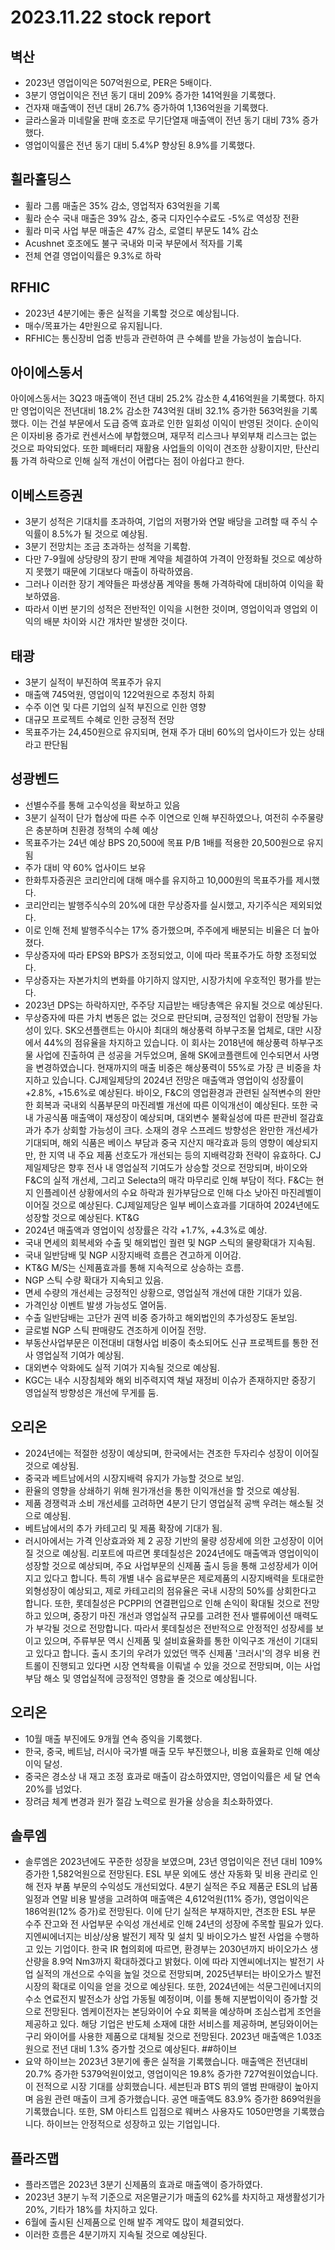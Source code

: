 # 2023.11.22 stock report
## 벽산
- 2023년 영업이익은 507억원으로, PER은 5배이다.
- 3분기 영업이익은 전년 동기 대비 209% 증가한 141억원을 기록했다.
- 건자재 매출액이 전년 대비 26.7% 증가하여 1,136억원을 기록했다.
- 글라스울과 미네랄울 판매 호조로 무기단열재 매출액이 전년 동기 대비 73% 증가했다.
- 영업이익률은 전년 동기 대비 5.4%P 향상된 8.9%를 기록했다.
## 휠라홀딩스
- 휠라 그룹 매출은 35% 감소, 영업적자 63억원을 기록
- 휠라 순수 국내 매출은 39% 감소, 중국 디자인수수료도 -5%로 역성장 전환
- 휠라 미국 사업 부문 매출은 47% 감소, 로열티 부문도 14% 감소
- Acushnet 호조에도 불구 국내와 미국 부문에서 적자를 기록
- 전체 연결 영업이익률은 9.3%로 하락
## RFHIC
- 2023년 4분기에는 좋은 실적을 기록할 것으로 예상됩니다.
- 매수/목표가는 4만원으로 유지됩니다.
- RFHIC는 통신장비 업종 반등과 관련하여 큰 수혜를 받을 가능성이 높습니다.
## 아이에스동서
아이에스동서는 3Q23 매출액이 전년 대비 25.2% 감소한 4,416억원을 기록했다. 하지만 영업이익은 전년대비 18.2% 감소한 743억원 대비 32.1% 증가한 563억원을 기록했다. 이는 건설 부문에서 도급 증액 효과로 인한 일회성 이익이 반영된 것이다. 순이익은 이자비용 증가로 컨센서스에 부합했으며, 재무적 리스크나 부외부채 리스크는 없는 것으로 파악되었다. 또한 폐배터리 재활용 사업들의 이익이 견조한 상황이지만, 탄산리튬 가격 하락으로 인해 실적 개선이 어렵다는 점이 아쉽다고 한다. 
## 이베스트증권
- 3분기 성적은 기대치를 초과하여, 기업의 저평가와 연말 배당을 고려할 때 주식 수익률이 8.5%가 될 것으로 예상됨.
- 3분기 전망치는 조금 초과하는 성적을 기록함.
- 다만 7-9월에 상당량의 장기 판매 계약을 체결하여 가격이 안정화될 것으로 예상하지 못했기 때문에 기대보다 매출이 하락하였음.
- 그러나 이러한 장기 계약들은 파생상품 계약을 통해 가격하락에 대비하여 이익을 확보하였음.
- 따라서 이번 분기의 성적은 전반적인 이익을 시현한 것이며, 영업이익과 영업외 이익의 배분 차이와 시간 개차만 발생한 것이다.
## 태광
- 3분기 실적이 부진하여 목표주가 유지
- 매출액 745억원, 영업이익 122억원으로 추정치 하회
- 수주 이연 및 다른 기업의 실적 부진으로 인한 영향
- 대규모 프로젝트 수혜로 인한 긍정적 전망
- 목표주가는 24,450원으로 유지되며, 현재 주가 대비 60%의 업사이드가 있는 상태라고 판단됨
## 성광벤드
- 선별수주를 통해 고수익성을 확보하고 있음
- 3분기 실적이 단가 협상에 따른 수주 이연으로 인해 부진하였으나, 여전히 수주물량은 충분하며 친환경 정책의 수혜 예상
- 목표주가는 24년 예상 BPS 20,500에 목표 P/B 1배를 적용한 20,500원으로 유지됨
- 주가 대비 약 60% 업사이드 보유
- 한화투자증권은 코리안리에 대해 매수를 유지하고 10,000원의 목표주가를 제시했다.
- 코리안리는 발행주식수의 20%에 대한 무상증자를 실시했고, 자기주식은 제외되었다.
- 이로 인해 전체 발행주식수는 17% 증가했으며, 주주에게 배분되는 비율은 더 높아졌다.
- 무상증자에 따라 EPS와 BPS가 조정되었고, 이에 따라 목표주가도 하향 조정되었다.
- 무상증자는 자본가치의 변화를 야기하지 않지만, 시장가치에 우호적인 평가를 받는다.
- 2023년 DPS는 하락하지만, 주주당 지급받는 배당총액은 유지될 것으로 예상된다.
- 무상증자에 따른 가치 변동은 없는 것으로 판단되며, 긍정적인 업황이 전망될 가능성이 있다.
SK오션플랜트는 아시아 최대의 해상풍력 하부구조물 업체로, 대만 시장에서 44%의 점유율을 차지하고 있습니다. 이 회사는 2018년에 해상풍력 하부구조물 사업에 진출하여 큰 성공을 거두었으며, 올해 SK에코플랜트에 인수되면서 사명을 변경하였습니다. 현재까지의 매출 비중은 해상풍력이 55%로 가장 큰 비중을 차지하고 있습니다.
CJ제일제당의 2024년 전망은 매출액과 영업이익 성장률이 +2.8%, +15.6%로 예상된다. 바이오, F&C의 영업환경과 관련된 실적변수의 완만한 회복과 국내외 식품부문의 마진레벨 개선에 따른 이익개선이 예상된다. 또한 국내 가공식품 매출액이 재성장이 예상되며, 대외변수 불확실성에 따른 판관비 절감효과가 추가 상회할 가능성이 크다. 소재의 경우 스프레드 방향성은 완만한 개선세가 기대되며, 해외 식품은 베이스 부담과 중국 지산지 매각효과 등의 영향이 예상되지만, 한 지역 내 주요 제품 선호도가 개선되는 등의 지배력강화 전략이 유효하다. CJ제일제당은 향후 전사 내 영업실적 기여도가 상승할 것으로 전망되며, 바이오와 F&C의 실적 개선세, 그리고 Selecta의 매각 마무리로 인해 부담이 적다. F&C는 현지 인플레이션 상황에서의 수요 하락과 원가부담으로 인해 다소 낮아진 마진레벨이 이어질 것으로 예상된다. CJ제일제당은 일부 베이스효과를 기대하여 2024년에도 성장할 것으로 예상된다.
KT&G
- 2024년 매출액과 영업이익 성장률은 각각 +1.7%, +4.3%로 예상.
- 국내 면세의 회복세와 수출 및 해외법인 궐련 및 NGP 스틱의 물량확대가 지속됨.
- 국내 일반담배 및 NGP 시장지배력 흐름은 견고하게 이어감.
- KT&G M/S는 신제품효과를 통해 지속적으로 상승하는 흐름.
- NGP 스틱 수량 확대가 지속되고 있음.
- 면세 수량의 개선세는 긍정적인 상황으로, 영업실적 개선에 대한 기대가 있음.
- 가격인상 이벤트 발생 가능성도 열어둠.
- 수출 일반담배는 고단가 권역 비중 증가하고 해외법인의 추가성장도 돋보임.
- 글로벌 NGP 스틱 판매량도 견조하게 이어질 전망.
- 부동산사업부문은 이전대비 대형사업 비중이 축소되어도 신규 프로젝트를 통한 전사 영업실적 기여가 예상됨.
- 대외변수 악화에도 실적 기여가 지속될 것으로 예상됨.
- KGC는 내수 시장침체와 해외 비주력지역 채널 재정비 이슈가 존재하지만 중장기 영업실적 방향성은 개선에 무게를 둠.
## 오리온
- 2024년에는 적절한 성장이 예상되며, 한국에서는 견조한 두자리수 성장이 이어질 것으로 예상됨.
- 중국과 베트남에서의 시장지배력 유지가 가능할 것으로 보임.
- 환율의 영향을 상쇄하기 위해 원가개선을 통한 이익개선을 할 것으로 예상됨.
- 제품 경쟁력과 소비 개선세를 고려하면 4분기 단기 영업실적 공백 우려는 해소될 것으로 예상됨.
- 베트남에서의 추가 카테고리 및 제품 확장에 기대가 됨.
- 러시아에서는 가격 인상효과와 제 2 공장 기반의 물량 성장세에 의한 고성장이 이어질 것으로 예상됨.
리포트에 따르면 롯데칠성은 2024년에도 매출액과 영업이익이 성장할 것으로 예상되며, 주요 사업부문의 신제품 출시 등을 통해 고성장세가 이어지고 있다고 합니다. 특히 개별 내수 음료부문은 제로제품의 시장지배력을 토대로한 외형성장이 예상되고, 제로 카테고리의 점유율은 국내 시장의 50%를 상회한다고 합니다. 또한, 롯데칠성은 PCPPI의 연결편입으로 인해 손익이 확대될 것으로 전망하고 있으며, 중장기 마진 개선과 영업실적 규모를 고려한 전사 밸류에이션 매력도가 부각될 것으로 전망합니다. 따라서 롯데칠성은 전반적으로 안정적인 성장세를 보이고 있으며, 주류부문 역시 신제품 및 설비효율화를 통한 이익구조 개선이 기대되고 있다고 합니다. 출시 초기의 우려가 있었던 맥주 신제품 '크러시'의 경우 비용 컨트롤이 진행되고 있다면 시장 연착륙을 이뤄낼 수 있을 것으로 전망되며, 이는 사업 부담 해소 및 영업실적에 긍정적인 영향을 줄 것으로 예상됩니다.
## 오리온
- 10월 매출 부진에도 9개월 연속 증익을 기록했다.
- 한국, 중국, 베트남, 러시아 국가별 매출 모두 부진했으나, 비용 효율화로 인해 예상 이익 달성.
- 중국은 경소상 내 재고 조정 효과로 매출이 감소하였지만, 영업이익률은 세 달 연속 20%를 넘었다.
- 장려금 체계 변경과 원가 절감 노력으로 원가율 상승을 최소화하였다.
## 솔루엠
- 솔루엠은 2023년에도 꾸준한 성장을 보였으며, 23년 영업이익은 전년 대비 109% 증가한 1,582억원으로 전망된다. ESL 부문 외에도 생산 자동화 및 비용 관리로 인해 전자 부품 부문의 수익성도 개선되었다. 4분기 실적은 주요 제품군 ESL의 납품 일정과 연말 비용 발생을 고려하여 매출액은 4,612억원(11% 증가), 영업이익은 186억원(12% 증가)로 전망된다. 이에 단기 실적은 부재하지만, 견조한 ESL 부문 수주 잔고와 전 사업부문 수익성 개선세로 인해 24년의 성장에 주목할 필요가 있다.
지엔씨에너지는 비상/상용 발전기 제작 및 설치 및 바이오가스 발전 사업을 수행하고 있는 기업이다. 한국 IR 협의회에 따르면, 환경부는 2030년까지 바이오가스 생산량을 8.9억 Nm3까지 확대하겠다고 밝혔다. 이에 따라 지엔씨에너지는 발전기 사업 실적의 개선으로 수익을 높일 것으로 전망되며, 2025년부터는 바이오가스 발전 시장의 확대로 이익을 얻을 것으로 예상된다. 또한, 2024년에는 석문그린에너지의 수소 연료전지 발전소가 상업 가동될 예정이며, 이를 통해 지분법이익이 증가할 것으로 전망된다.
엠케이전자는 본딩와이어 수요 회복을 예상하며 조심스럽게 조언을 제공하고 있다. 해당 기업은 반도체 소재에 대한 서비스를 제공하며, 본딩와이어는 구리 와이어를 사용한 제품으로 대체될 것으로 전망된다. 2023년 매출액은 1.03조원으로 전년 대비 1.3% 증가할 것으로 예상된다.
##하이브
- 요약
하이브는 2023년 3분기에 좋은 실적을 기록했습니다. 매출액은 전년대비 20.7% 증가한 5379억원이었고, 영업이익은 19.8% 증가한 727억원이었습니다. 이 전적으로 시장 기대를 상회했습니다. 세븐틴과 BTS 뷔의 앨범 판매량이 높아지며 음원 관련 매출이 크게 증가했습니다. 공연 매출액도 83.9% 증가한 869억원을 기록했습니다. 또한, SM 아티스트 입점으로 웨버스 사용자도 1050만명을 기록했습니다. 하이브는 안정적으로 성장하고 있는 기업입니다.
## 플라즈맵
- 플라즈맵은 2023년 3분기 신제품의 효과로 매출액이 증가하였다.
- 2023년 3분기 누적 기준으로 저온멸균기가 매출의 62%를 차지하고 재생활성기가 20%, 기타가 18%를 차지하고 있다.
- 6월에 출시된 신제품으로 인해 발주 계약도 많이 체결되었다.
- 이러한 흐름은 4분기까지 지속될 것으로 예상된다.